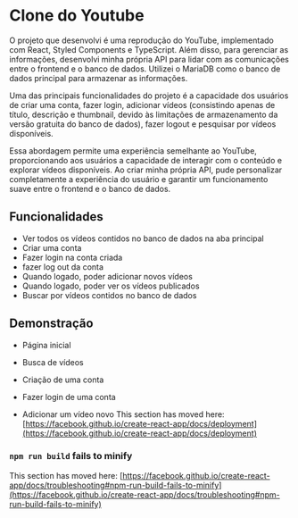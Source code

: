 
# Clone do Youtube

O projeto que desenvolvi é uma reprodução do YouTube, implementado com React, Styled Components e TypeScript. Além disso, para gerenciar as informações, desenvolvi minha própria API para lidar com as comunicações entre o frontend e o banco de dados. Utilizei o MariaDB como o banco de dados principal para armazenar as informações.

Uma das principais funcionalidades do projeto é a capacidade dos usuários de criar uma conta, fazer login, adicionar vídeos (consistindo apenas de título, descrição e thumbnail, devido às limitações de armazenamento da versão gratuita do banco de dados), fazer logout e pesquisar por vídeos disponíveis.

Essa abordagem permite uma experiência semelhante ao YouTube, proporcionando aos usuários a capacidade de interagir com o conteúdo e explorar vídeos disponíveis. Ao criar minha própria API, pude personalizar completamente a experiência do usuário e garantir um funcionamento suave entre o frontend e o banco de dados.

## Funcionalidades

- Ver todos os vídeos contidos no banco de dados na aba principal
- Criar uma conta
- Fazer login na conta criada
- fazer log out da conta
- Quando logado, poder adicionar novos vídeos
- Quando logado, poder ver os vídeos publicados
- Buscar por vídeos contidos no banco de dados

## Demonstração

- Página inicial

- Busca de vídeos

- Criação de uma conta

- Fazer login de uma conta

- Adicionar um vídeo novo
This section has moved here: [https://facebook.github.io/create-react-app/docs/deployment](https://facebook.github.io/create-react-app/docs/deployment)

### `npm run build` fails to minify

This section has moved here: [https://facebook.github.io/create-react-app/docs/troubleshooting#npm-run-build-fails-to-minify](https://facebook.github.io/create-react-app/docs/troubleshooting#npm-run-build-fails-to-minify)

